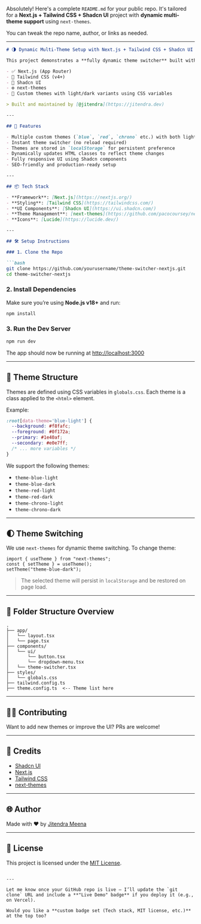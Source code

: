 Absolutely! Here's a complete `README.md` for your public repo. It's tailored for a **Next.js + Tailwind CSS + Shadcn UI** project with **dynamic multi-theme support** using `next-themes`.

You can tweak the repo name, author, or links as needed.

---

````markdown
# 🌗 Dynamic Multi-Theme Setup with Next.js + Tailwind CSS + Shadcn UI

This project demonstrates a **fully dynamic theme switcher** built with:

- ✅ Next.js (App Router)
- 🎨 Tailwind CSS (v4+)
- 🧩 Shadcn UI
- ⚙️ next-themes
- 🌈 Custom themes with light/dark variants using CSS variables

> Built and maintained by [@jitendra](https://jitendra.dev)

---

## 🚀 Features

- Multiple custom themes (`blue`, `red`, `chrono` etc.) with both light and dark modes
- Instant theme switcher (no reload required)
- Themes are stored in `localStorage` for persistent preference
- Dynamically updates HTML classes to reflect theme changes
- Fully responsive UI using Shadcn components
- SEO-friendly and production-ready setup

---

## 📦 Tech Stack

- **Framework**: [Next.js](https://nextjs.org/)
- **Styling**: [Tailwind CSS](https://tailwindcss.com/)
- **UI Components**: [Shadcn UI](https://ui.shadcn.com/)
- **Theme Management**: [next-themes](https://github.com/pacocoursey/next-themes)
- **Icons**: [Lucide](https://lucide.dev/)

---

## 🛠️ Setup Instructions

### 1. Clone the Repo

```bash
git clone https://github.com/yourusername/theme-switcher-nextjs.git
cd theme-switcher-nextjs
````

### 2. Install Dependencies

Make sure you’re using **Node.js v18+** and run:

```bash
npm install
```

### 3. Run the Dev Server

```bash
npm run dev
```

The app should now be running at [http://localhost:3000](http://localhost:3000)

---

## 🎨 Theme Structure

Themes are defined using CSS variables in `globals.css`. Each theme is a class applied to the `<html>` element.

Example:

```css
:root[data-theme='blue-light'] {
  --background: #f8fafc;
  --foreground: #0f172a;
  --primary: #1e40af;
  --secondary: #e0e7ff;
  /* ... more variables */
}
```

We support the following themes:

* `theme-blue-light`
* `theme-blue-dark`
* `theme-red-light`
* `theme-red-dark`
* `theme-chrono-light`
* `theme-chrono-dark`

---

## 🌓 Theme Switching

We use `next-themes` for dynamic theme switching. To change theme:

```tsx
import { useTheme } from "next-themes";
const { setTheme } = useTheme();
setTheme("theme-blue-dark");
```

> The selected theme will persist in `localStorage` and be restored on page load.

---

## 🧪 Folder Structure Overview

```
.
├── app/
│   └── layout.tsx
│   └── page.tsx
├── components/
│   └── ui/
│       └── button.tsx
│       └── dropdown-menu.tsx
│   └── theme-switcher.tsx
├── styles/
│   └── globals.css
├── tailwind.config.ts
├── theme.config.ts  <-- Theme list here
```

---

## 🧑‍💻 Contributing

Want to add new themes or improve the UI? PRs are welcome!

---

## 🧠 Credits

* [Shadcn UI](https://ui.shadcn.com/)
* [Next.js](https://nextjs.org/)
* [Tailwind CSS](https://tailwindcss.com/)
* [next-themes](https://github.com/pacocoursey/next-themes)

---

## 🌐 Author

Made with ❤️ by [Jitendra Meena](https://jitendra.dev)

---

## 📃 License

This project is licensed under the [MIT License](LICENSE).

```

---

Let me know once your GitHub repo is live — I’ll update the `git clone` URL and include a **"Live Demo" badge** if you deploy it (e.g., on Vercel).

Would you like a **custom badge set (Tech stack, MIT license, etc.)** at the top too?
```
